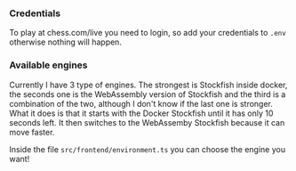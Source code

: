### Credentials
To play at chess.com/live you need to login, so add your credentials to `.env` otherwise nothing
will happen.

### Available engines
Currently I have 3 type of engines. The strongest is Stockfish inside docker, the seconds one
is the WebAssembly version of Stockfish and the third is a combination of the two, although I
don't know if the last one is stronger. What it does is that it starts with the Docker Stockfish until it has only 10 seconds left. It then switches to the WebAssemby Stockfish because it can move faster.

Inside the file `src/frontend/environment.ts` you can choose the engine you want!
